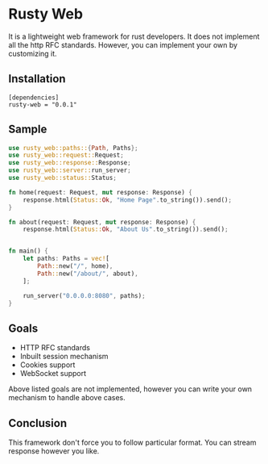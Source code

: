 # Rusty Web

It is a lightweight web framework for rust developers.
It does not implement all the http RFC standards. However, you can implement your own by customizing it.

## Installation

```
[dependencies]
rusty-web = "0.0.1"
```

## Sample

```rust
use rusty_web::paths::{Path, Paths};
use rusty_web::request::Request;
use rusty_web::response::Response;
use rusty_web::server::run_server;
use rusty_web::status::Status;

fn home(request: Request, mut response: Response) {
    response.html(Status::Ok, "Home Page".to_string()).send();
}

fn about(request: Request, mut response: Response) {
    response.html(Status::Ok, "About Us".to_string()).send();


fn main() {
    let paths: Paths = vec![
        Path::new("/", home),
        Path::new("/about/", about),
    ];

    run_server("0.0.0.0:8080", paths);
}
```

## Goals

- HTTP RFC standards
- Inbuilt session mechanism
- Cookies support
- WebSocket support

Above listed goals are not implemented, however you can write your own mechanism to handle above cases.

## Conclusion

This framework don't force you to follow particular format. You can stream response however you like.

